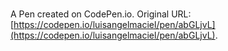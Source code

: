 # 

A Pen created on CodePen.io. Original URL: [https://codepen.io/luisangelmaciel/pen/abGLjvL](https://codepen.io/luisangelmaciel/pen/abGLjvL).

